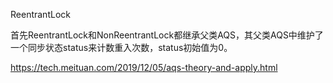 ReentrantLock

首先ReentrantLock和NonReentrantLock都继承父类AQS，其父类AQS中维护了一个同步状态status来计数重入次数，status初始值为0。



https://tech.meituan.com/2019/12/05/aqs-theory-and-apply.html